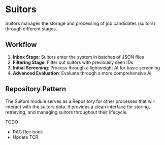 # Suitors

Suitors manages the storage and processing of job candidates (suitors) through different stages.

## Workflow

1. **Inbox Stage**: Suitors enter the system in batches of JSON files
2. **Filtering Stage**: Filter out suitors with previously seen IDs
3. **Initial Screening**: Process through a lightweight AI for basic screening
4. **Advanced Evaluation**: Evaluate through a more comprehensive AI

## Repository Pattern

The Suitors module serves as a Repository for other processes that will interact with the suitors data. It provides a clean interface for storing, retrieving, and managing suitors throughout their lifecycle.


TODO

- RAG Rec book
- Update TCR